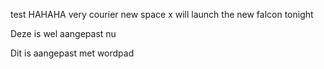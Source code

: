 test
HAHAHA very courier new space x will launch the new falcon tonight 

Deze is wel aangepast nu 

Dit is aangepast met wordpad